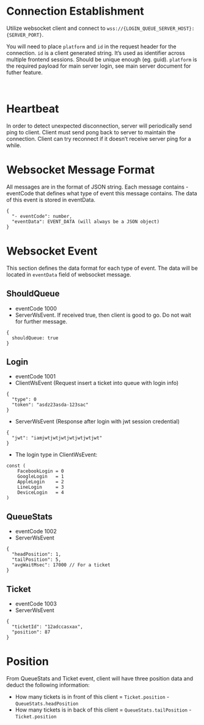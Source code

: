 # Connection Establishment

Utilize websocket client and connect to `wss://{LOGIN_QUEUE_SERVER_HOST}:{SERVER_PORT}`.

You will need to place `platform` and `id` in the request header for the connection. `id` is a client generated string. It’s used as identifier across multiple frontend sessions. Should be unique enough (eg. guid). `platform` is the required payload for main server login, see main server document for futher feature.

 

# Heartbeat

In order to detect unexpected disconnection, server will periodically send ping to client. Client must send pong back to server to maintain the connection. Client can try reconnect if it doesn’t receive server ping for a while.



# Websocket Message Format

All messages are in the format of JSON string. Each message contains - eventCode that defines what type of event this message contains. The data of this event is stored in eventData.
```
{
  "- eventCode": number,
  "eventData": EVENT_DATA (will always be a JSON object)
}
```

# Websocket Event

This section defines the data format for each type of event. The data will be located in `eventData` field of websocket message.

## ShouldQueue

- eventCode 1000
- ServerWsEvent. If received true, then client is good to go. Do not wait for further message.
```
{
  shouldQueue: true
}
```

## Login

- eventCode 1001
- ClientWsEvent (Request insert a ticket into queue with login info)
```
{
  "type": 0
  "token": "asdz23asda-123sac"
}
```

- ServerWsEvent (Response after login with jwt session credential)
```
{
  "jwt": "iamjwtjwtjwtjwtjwtjwtjwt"
}
```

- The login type in ClientWsEvent:
```
const (
	FacebookLogin = 0
	GoogleLogin   = 1
	AppleLogin    = 2
	LineLogin     = 3
	DeviceLogin   = 4
)
```


## QueueStats

- eventCode 1002
- ServerWsEvent
```
{
  "headPosition": 1,
  "tailPosition": 5,
  "avgWaitMsec": 17000 // For a ticket
}
```

## Ticket

- eventCode 1003
- ServerWsEvent
```
{
  "ticketId": "12adccasxax",
  "position": 87
}
```


# Position

From QueueStats and Ticket event, client will have three position data and deduct the following information:

- How many tickets is in front of this client = `Ticket.position` - `QueueStats.headPosition`
- How many tickets is in back of this client = `QueueStats.tailPosition` - `Ticket.position`
